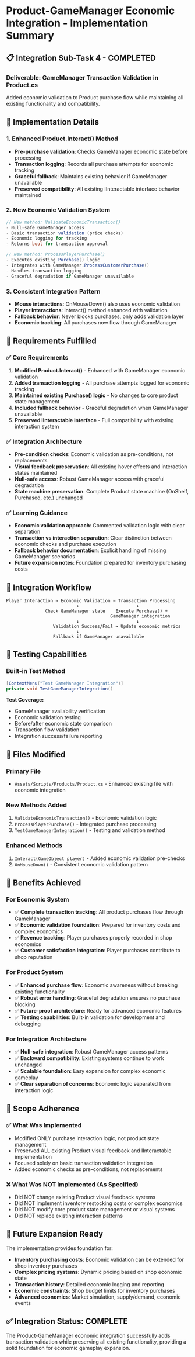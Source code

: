 # Product-GameManager Economic Integration - Implementation Summary

## 📋 **Integration Sub-Task 4 - COMPLETED**

### **Deliverable: GameManager Transaction Validation in Product.cs**

Added economic validation to Product purchase flow while maintaining all existing functionality and compatibility.

## 🔧 **Implementation Details**

### **1. Enhanced Product.Interact() Method**
- **Pre-purchase validation**: Checks GameManager economic state before processing
- **Transaction logging**: Records all purchase attempts for economic tracking
- **Graceful fallback**: Maintains existing behavior if GameManager unavailable
- **Preserved compatibility**: All existing IInteractable interface behavior maintained

### **2. New Economic Validation System**
```csharp
// New method: ValidateEconomicTransaction()
- Null-safe GameManager access
- Basic transaction validation (price checks)
- Economic logging for tracking
- Returns bool for transaction approval

// New method: ProcessPlayerPurchase()
- Executes existing Purchase() logic
- Integrates with GameManager.ProcessCustomerPurchase()
- Handles transaction logging
- Graceful degradation if GameManager unavailable
```

### **3. Consistent Integration Pattern**
- **Mouse interactions**: OnMouseDown() also uses economic validation
- **Player interactions**: Interact() method enhanced with validation
- **Fallback behavior**: Never blocks purchases, only adds validation layer
- **Economic tracking**: All purchases now flow through GameManager

## 🎯 **Requirements Fulfilled**

### ✅ **Core Requirements**
1. **Modified Product.Interact()** - Enhanced with GameManager economic validation
2. **Added transaction logging** - All purchase attempts logged for economic tracking
3. **Maintained existing Purchase() logic** - No changes to core product state management
4. **Included fallback behavior** - Graceful degradation when GameManager unavailable
5. **Preserved IInteractable interface** - Full compatibility with existing interaction system

### ✅ **Integration Architecture**
- **Pre-condition checks**: Economic validation as pre-conditions, not replacements
- **Visual feedback preservation**: All existing hover effects and interaction states maintained
- **Null-safe access**: Robust GameManager access with graceful degradation
- **State machine preservation**: Complete Product state machine (OnShelf, Purchased, etc.) unchanged

### ✅ **Learning Guidance**
- **Economic validation approach**: Commented validation logic with clear separation
- **Transaction vs interaction separation**: Clear distinction between economic checks and purchase execution
- **Fallback behavior documentation**: Explicit handling of missing GameManager scenarios
- **Future expansion notes**: Foundation prepared for inventory purchasing costs

## 🔄 **Integration Workflow**

```
Player Interaction → Economic Validation → Transaction Processing
                           ↓                      ↓
               Check GameManager state    Execute Purchase() + 
                                        GameManager integration
                           ↓                      ↓
                  Validation Success/Fail → Update economic metrics
                           ↓
                  Fallback if GameManager unavailable
```

## 🧪 **Testing Capabilities**

### **Built-in Test Method**
```csharp
[ContextMenu("Test GameManager Integration")]
private void TestGameManagerIntegration()
```

**Test Coverage:**
- GameManager availability verification
- Economic validation testing
- Before/after economic state comparison
- Transaction flow validation
- Integration success/failure reporting

## 📁 **Files Modified**

### **Primary File**
- `Assets/Scripts/Products/Product.cs` - Enhanced existing file with economic integration

### **New Methods Added**
1. `ValidateEconomicTransaction()` - Economic validation logic
2. `ProcessPlayerPurchase()` - Integrated purchase processing
3. `TestGameManagerIntegration()` - Testing and validation method

### **Enhanced Methods**
1. `Interact(GameObject player)` - Added economic validation pre-checks
2. `OnMouseDown()` - Consistent economic validation pattern

## 🚀 **Benefits Achieved**

### **For Economic System**
- ✅ **Complete transaction tracking**: All product purchases flow through GameManager
- ✅ **Economic validation foundation**: Prepared for inventory costs and complex economics
- ✅ **Revenue tracking**: Player purchases properly recorded in shop economics
- ✅ **Customer satisfaction integration**: Player purchases contribute to shop reputation

### **For Product System**
- ✅ **Enhanced purchase flow**: Economic awareness without breaking existing functionality
- ✅ **Robust error handling**: Graceful degradation ensures no purchase blocking
- ✅ **Future-proof architecture**: Ready for advanced economic features
- ✅ **Testing capabilities**: Built-in validation for development and debugging

### **For Integration Architecture**
- ✅ **Null-safe integration**: Robust GameManager access patterns
- ✅ **Backward compatibility**: Existing systems continue to work unchanged
- ✅ **Scalable foundation**: Easy expansion for complex economic gameplay
- ✅ **Clear separation of concerns**: Economic logic separated from interaction logic

## 🎯 **Scope Adherence**

### **✅ What Was Implemented**
- Modified ONLY purchase interaction logic, not product state management
- Preserved ALL existing Product visual feedback and IInteractable implementation
- Focused solely on basic transaction validation integration
- Added economic checks as pre-conditions, not replacements

### **❌ What Was NOT Implemented (As Specified)**
- Did NOT change existing Product visual feedback systems
- Did NOT implement inventory restocking costs or complex economics
- Did NOT modify core product state management or visual systems
- Did NOT replace existing interaction patterns

## 🔮 **Future Expansion Ready**

The implementation provides foundation for:
- **Inventory purchasing costs**: Economic validation can be extended for shop inventory purchases
- **Complex pricing systems**: Dynamic pricing based on shop economic state
- **Transaction history**: Detailed economic logging and reporting
- **Economic constraints**: Shop budget limits for inventory purchases
- **Advanced economics**: Market simulation, supply/demand, economic events

## ✅ **Integration Status: COMPLETE**

The Product-GameManager economic integration successfully adds transaction validation while preserving all existing functionality, providing a solid foundation for economic gameplay expansion.
